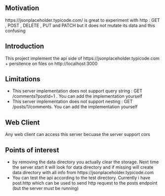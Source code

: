 <h2>Motivation</h2>
<p>https://jsonplaceholder.typicode.com/ is great to experiment with http : GET , POST , DELETE , PUT and PATCH but it does not mutate its data and this confusing</p>


<h2>Introduction</h2>
<p>This project implement the api side of https://jsonplaceholder.typicode.com + persitence on files on http://localhost:3000</p>

<h2>Limitations</h2>
<ul>
<li>This server implementation does not support query string : GET 	/comments?postId=1 . You can add the implementation yourself</li>
<li>This server implementation does not support nesting : GET /posts/1/comments. You can add the implementation yourself</li>
</ul>

<h2>Web Client</h2>
Any web client can access this server becuase the server support cors


<h2>Points of interest</h2>
<ul>
<li>by removing the data directory you actually clear the storage. Next time the server start it will look for data directory and if missing will create data directory with all info from https://jsonplaceholder.typicode.com</li>
<li>You can test the api according to the test directory. Currently i have post.http which can be used to send http request to the posts endpoint (but the server must be running)</li>
</ul>